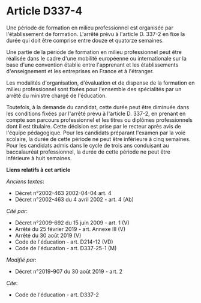 # Article D337-4

Une période de formation en milieu professionnel est organisée par l'établissement de formation. L'arrêté prévu à l'article
D. 337-2 en fixe la durée qui doit être comprise entre douze et quatorze semaines.

Une partie de la période de formation en milieu professionnel peut être réalisée dans le cadre d'une mobilité européenne ou
internationale sur la base d'une convention établie entre l'apprenant et les établissements d'enseignement et les entreprises
en France et à l'étranger.

Les modalités d'organisation, d'évaluation et de dispense de la formation en milieu professionnel sont fixées pour l'ensemble
des spécialités par un arrêté du ministre chargé de l'éducation.

Toutefois, à la demande du candidat, cette durée peut être diminuée dans les conditions fixées par l'arrêté prévu à l'article
D. 337-2, en prenant en compte son parcours professionnel et les titres ou diplômes professionnels dont il est titulaire.
Cette décision est prise par le recteur après avis de l'équipe pédagogique. Pour les candidats préparant l'examen par la voie
scolaire, la durée de cette période ne peut être inférieure à cinq semaines. Pour les candidats admis dans le cycle de trois
ans conduisant au baccalauréat professionnel, la durée de cette période ne peut être inférieure à huit semaines.

**Liens relatifs à cet article**

_Anciens textes_:

  - Décret n°2002-463 2002-04-04 art. 4
  - Décret n°2002-463 du 4 avril 2002 - art. 4 (Ab)

_Cité par_:

  - Décret n°2009-692 du 15 juin 2009 - art. 1 (V)
  - Arrêté du 25 février 2019 - art. Annexe III (V)
  - Arrêté du 30 août 2019 (V)
  - Code de l'éducation - art. D214-12 (VD)
  - Code de l'éducation - art. D337-25-1 (M)

_Modifié par_:

  - Décret n°2019-907 du 30 août 2019 - art. 2

_Cite_:

  - Code de l'éducation - art. D337-2
